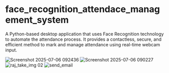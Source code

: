 # face_recognition_attendace_management_system
A Python-based desktop application that uses Face Recognition technology to automate the attendance process. It provides a contactless, secure, and efficient method to mark and manage attendance using real-time webcam input.


![Screenshot 2025-07-06 092436](https://github.com/user-attachments/assets/f1f8a93a-6197-4194-822c-cbe162daf984)
![Screenshot 2025-07-06 090227](https://github.com/user-attachments/assets/4198a2c0-4c14-4014-9559-9a59a3d1efd0)
![raj_take_img 02](https://github.com/user-attachments/assets/ec633e20-2779-42c3-b6d6-b354e342dd14)
![send_email](https://github.com/user-attachments/assets/c99a9747-1853-41d8-83fd-07ce29f70e44)



